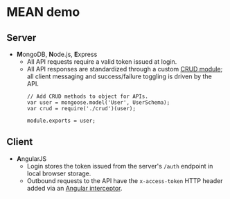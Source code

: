 # MEAN demo

## Server
* **M**ongoDB, **N**ode.js, **E**xpress
  * All API requests require a valid token issued at login.
  * All API responses are standardized through a custom [CRUD module](https://github.com/natemow/mean_demo/blob/master/app/server/models/crud.js); all client messaging and success/failure toggling is driven by the API.
    <pre><code>// Add CRUD methods to object for APIs.
    var user = mongoose.model('User', UserSchema);
    var crud = require('./crud')(user);

    module.exports = user;</code></pre>

## Client
* **A**ngularJS
  * Login stores the token issued from the server's `/auth` endpoint in local browser storage.
  * Outbound requests to the API have the `x-access-token` HTTP header added via an [Angular interceptor](https://github.com/natemow/mean_demo/blob/master/app/client/app/services/auth.js).
